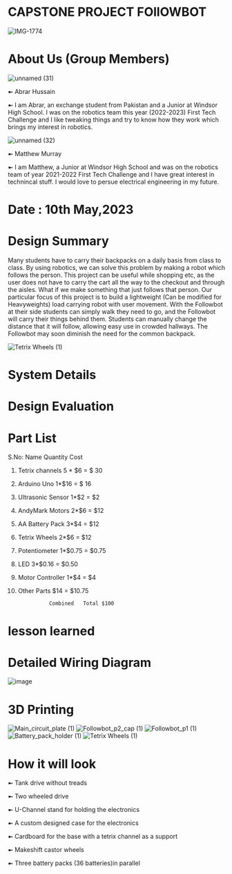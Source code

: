 # CAPSTONE PROJECT FOllOWBOT
![IMG-1774](https://user-images.githubusercontent.com/111074043/236255946-de3e6c61-0134-4746-8af7-e1f6ae0eb36c.jpg)

# About Us (Group Members)
![unnamed (31)](https://user-images.githubusercontent.com/111074043/234903571-2429d9ea-23f3-40ba-a8c1-9c0da4447094.jpg)

➼ Abrar Hussain


➼ I am Abrar, an exchange student from Pakistan and a Junior at Windsor High School. I was on the robotics team this year (2022-2023) First Tech Challenge and I like 
tweaking things and try to know how they work which brings my interest in robotics.

![unnamed (32)](https://user-images.githubusercontent.com/111074043/234903840-ab4a7d63-b09f-42b3-a998-97a947ba8315.jpg)

➼ Matthew Murray


➼ I am Matthew, a Junior at Windsor High School and was on the robotics team of year 2021-2022 First Tech Challenge and I have great interest in technincal stuff.
I would love to persue electrical engineering in my future.

# Date : 10th May,2023

# Design Summary

Many students have to carry their backpacks on a daily basis from class to class. By using robotics, we can solve this problem by making a robot which follows the person. This project can be useful while shopping etc, as the user does not have to carry the cart all the way to the checkout and through the aisles. What if we make something that just follows that person. Our particular focus of this project is to build a lightweight (Can be modified for Heavyweights) load carrying robot with user movement.
With the Followbot at their side students can simply walk they need to go, and the Followbot will carry their things behind them. Students can manually change the distance that it will follow, allowing easy use in crowded hallways. The Followbot may soon diminish the need for the common backpack. 

![Tetrix Wheels (1)](https://user-images.githubusercontent.com/111074043/236857213-e7652622-8bce-4850-a9b1-316c9a05c92c.png)

# System Details




# Design Evaluation



# Part List
S.No:    Name      Quantity  Cost

1. Tetrix channels 5 * $6  = $ 30

2. Arduino Uno 1*$16       = $ 16

3. Ultrasonic Sensor 1*$2  =  $2

4. AndyMark Motors 2*$6    = $12

5. AA Battery Pack  3*$4   = $12

6. Tetrix Wheels 2*$6      = $12  

7. Potentiometer 1*$0.75   = $0.75

8. LED 3*$0.16             = $0.50

9. Motor Controller 1*$4   = $4

10. Other Parts $14       = $10.75



                  Combined   Total $100



# lesson learned


# Detailed Wiring Diagram
![image](https://user-images.githubusercontent.com/90795823/236860401-bdc86d6b-5562-4c42-9489-af6280068231.png)

# 3D Printing
![Main_circuit_plate (1)](https://user-images.githubusercontent.com/111074043/236868817-8505b199-6b6d-4557-b2d5-a9d28c5ac9b4.jpg)
![Followbot_p2_cap (1)](https://user-images.githubusercontent.com/111074043/236868822-eb17b16e-b96b-4ad0-80c4-b79342298fd0.jpg)
![Followbot_p1 (1)](https://user-images.githubusercontent.com/111074043/236868823-c07ebaa6-c99b-42f6-a1ae-382c6adfd5ab.jpg)
![Battery_pack_holder (1)](https://user-images.githubusercontent.com/111074043/236868825-c4a57b64-a51f-467c-bab0-c60bc43f3bb0.jpg)
![Tetrix Wheels (1)](https://user-images.githubusercontent.com/111074043/236868827-443537c5-edd3-4a00-86ea-f035b9ce6732.png)




# How it will look

➼ Tank drive without treads


➼ Two wheeled drive


➼ U-Channel stand for holding the electronics


➼ A custom designed case for the electronics


➼ Cardboard for the base with a tetrix channel as a support

➼ Makeshift castor wheels

➼ Three battery packs (36 batteries)in parallel










